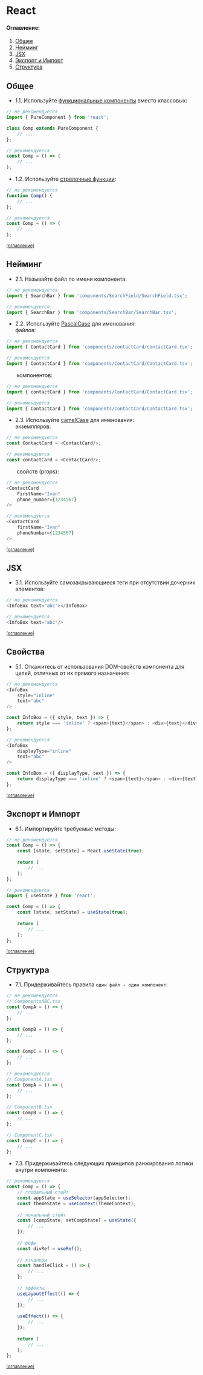 # React

#### Оглавление:

1. [Общее](#общее)
2. [Нейминг](#нейминг)
3. [JSX](#jsx)
4. [Экспорт и Импорт](#экспорт-и-импорт)
5. [Структура](#структура)

## Общее

- 1.1. Используйте [функциональные компоненты](https://ru.legacy.reactjs.org/docs/components-and-props.html) вместо
  классовых:

```javascript
// не рекомендуется
import { PureComponent } from 'react';

class Comp extends PureComponent {
	// ...
};

// рекомендуется
const Comp = () => (
	// ...
);
```

- 1.2.
  Используйте [стрелочные функции](https://developer.mozilla.org/ru-RU/docs/Web/JavaScript/Reference/Functions/Arrow_functions):

```javascript
// не рекомендуется
function Comp() {
	// ...
};

// рекомендуется
const Comp = () => (
	// ...
);
```

<sup>[[оглавление]](#оглавление)</sup>

## Нейминг

- 2.1. Называйте файл по имени компонента:

```javascript
// не рекомендуется
import { SearchBar } from 'components/SearchField/SearchField.tsx';

// рекомендуется
import { SearchBar } from 'components/SearchBar/SearchBar.tsx';
```

- 2.2. Используйте [PascalCase](https://wiki.c2.com/?PascalCase) для именования:
  <br/>
  файлов:

```javascript
// не рекомендуется
import { ContactCard } from 'components/contactCard/сontactCard.tsx';

// рекомендуется
import { ContactCard } from 'components/ContactCard/ContactCard.tsx';
```

&nbsp;&nbsp;&nbsp;&nbsp;&nbsp;&nbsp;&nbsp;компонентов:

```javascript
// не рекомендуется
import { сontactCard } from 'components/ContactCard/ContactCard.tsx';

// рекомендуется
import { ContactCard } from 'components/ContactCard/ContactCard.tsx';
```

- 2.3. Используйте [camelCase](https://en.wikipedia.org/wiki/Camel_case) для именования:
  <br/>
  экземпляров:

```javascript
// не рекомендуется
const ContactCard = <ContactCard/>;

// рекомендуется
const сontactCard = <ContactCard/>;
```

&nbsp;&nbsp;&nbsp;&nbsp;&nbsp;&nbsp;&nbsp;свойств (props):

```javascript
// не рекомендуется
<ContactCard
	FirstName="Ivan"
	phone_number={1234567}
/>

// рекомендуется
<ContactCard
	firstName="Ivan"
	phoneNumber={1234567}
/>
```

<sup>[[оглавление]](#оглавление)</sup>

## JSX

- 3.1. Используйте самозакрывающиеся теги при отсутствии дочерних элементов:

```javascript
// не рекомендуется
<InfoBox text="abc"></InfoBox>

// рекомендуется
<InfoBox text="abc"/>
```

<sup>[[оглавление]](#оглавление)</sup>

## Свойства

- 5.1. Откажитесь от использования DOM-свойств компонента для целей, отличных от их прямого назначения:

```javascript
// не рекомендуется
<InfoBox
	style="inline"
	text="abc"
/>

const InfoBox = ({ style, text }) => {
	return style === 'inline' ? <span>{text}</span> : <div>{text}</div>
};

// рекомендуется
<InfoBox
	displayType="inline"
	text="abc"
/>

const InfoBox = ({ displayType, text }) => {
	return displayType === 'inline' ? <span>{text}</span> : <div>{text}</div>
};
```

[//]: # (- 5.2. Откажитесь от указания значения, если оно явно `true`:)

[//]: # ()

[//]: # (```javascript)

[//]: # (// не рекомендуется)

[//]: # (<InfoBox)

[//]: # (	isVisible={true})

[//]: # (/>)

[//]: # ()

[//]: # (// рекомендуется)

[//]: # (<InfoBox)

[//]: # (	isVisible)

[//]: # (/>)

[//]: # (```)

<sup>[[оглавление]](#оглавление)</sup>

## Экспорт и Импорт

[//]: # (- 6.1. Используйте именованный экспорт:)

[//]: # ()

[//]: # (```javascript)

[//]: # (// не рекомендуется)

[//]: # (const Comp = &#40;&#41; => {)

[//]: # (	// ...)

[//]: # (};)

[//]: # ()

[//]: # (export default Comp;)

[//]: # ()

[//]: # (// рекомендуется)

[//]: # (const Comp = &#40;&#41; => {)

[//]: # (	// ...)

[//]: # (};)

[//]: # ()

[//]: # (export { Comp };)

[//]: # ()

[//]: # (// рекомендуется)

[//]: # (export const Comp = &#40;&#41; => {)

[//]: # (	// ...)

[//]: # (};)

[//]: # (```)

- 6.1. Импортируйте требуемые методы:

```javascript
// не рекомендуется
const Comp = () => {
	const [state, setState] = React.useState(true);
	
	return (
		// ...
	);
};

// рекомендуется
import { useState } from 'react';

const Comp = () => {
	const [state, setState] = useState(true);
	
	return (
		// ...
	);
};
```

<sup>[[оглавление]](#оглавление)</sup>

## Структура

- 7.1. Придерживайтесь правила `один файл - один компонент`:

```javascript
// не рекомендуется
// ComponentsABC.tsx
const CompA = () => {
	// ...
};

const CompB = () => {
	// ...
};

const CompC = () => {
	// ...
};

// рекомендуется
// ComponentA.tsx
const CompA = () => {
	// ...
};

// ComponentB.tsx
const CompB = () => {
	// ...
};

// ComponentC.tsx
const CompC = () => {
	// ...
};
```

- 7.3. Придерживайтесь следующих принципов ранжирования логики внутри компонента:

```javascript
// рекомендуется
const Comp = () => {
	// глобальный стейт
	const appState = useSelector(appSelector);
	const themeState = useContext(ThemeContext);
	
	// локальный стейт
	const [compState, setCompState] = useState({
		// ...
	});
	
	// рефы
	const divRef = useRef();
	
	// хэндлеры
	const handleClick = () => {
		// ...
	};
	
	// эффекты
	useLayoutEffect(() => {
		// ...
	});
	
	useEffect(() => {
		// ...
	});
	
	return (
		// ...
	);
};
```

<sup>[[оглавление]](#оглавление)</sup>
